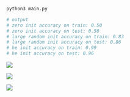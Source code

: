 ```python
python3 main.py
```

```python
# output
# zero init accuracy on train: 0.50
# zero init accuracy on test: 0.50
# large random init accuracy on train: 0.83
# large random init accuracy on test: 0.86
# he init accuracy on train: 0.99
# he init accuracy on test: 0.96
```

![](https://github.com/daniellaah/deeplearning.ai-step-by-step-guide/blob/master/02-Improving-Deep-Neural-Networks/week1/01-initialization/img/zero-init.png)

![](https://github.com/daniellaah/deeplearning.ai-step-by-step-guide/blob/master/02-Improving-Deep-Neural-Networks/week1/01-initialization/img/large-random-init.png)

![](https://github.com/daniellaah/deeplearning.ai-step-by-step-guide/blob/master/02-Improving-Deep-Neural-Networks/week1/01-initialization/img/he-init.png)
